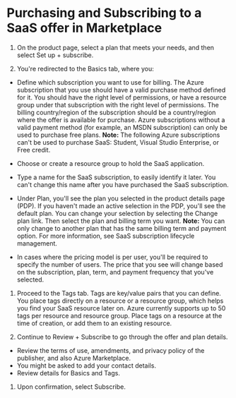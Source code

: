 # Purchasing and Subscribing to a SaaS offer in Marketplace

1. On the product page, select a plan that meets your needs, and then select Set up + subscribe.

1. You're redirected to the Basics tab, where you:

  - Define which subscription you want to use for billing. The Azure subscription that you use should have a valid purchase method defined for it. You should have the right level of permissions, or have a resource group under that subscription with the right level of permissions. The billing country/region of the subscription should be a country/region where the offer is available for purchase. Azure subscriptions without a valid payment method (for example, an MSDN subscription) can only be used to purchase free plans.
   **Note:** The following Azure subscriptions can't be used to purchase SaaS: Student, Visual Studio Enterprise, or Free credit.
  
  - Choose or create a resource group to hold the SaaS application.
  - Type a name for the SaaS subscription, to easily identify it later. You can't change this name after you have purchased the SaaS subscription.
  - Under Plan, you'll see the plan you selected in the product details page (PDP). If you haven't made an active selection in the PDP, you'll see the default plan. You can change your selection by selecting the Change plan link. Then select the plan and billing term you want.
   **Note:** You can only change to another plan that has the same billing term and payment option. For more information, see SaaS subscription lifecycle management.
  
  - In cases where the pricing model is per user, you'll be required to specify the number of users. The price that you see will change based on the subscription, plan, term, and payment frequency that you've selected.
1. Proceed to the Tags tab. Tags are key/value pairs that you can define. You place tags directly on a resource or a resource group, which helps you find your SaaS resource later on. Azure currently supports up to 50 tags per resource and resource group. Place tags on a resource at the time of creation, or add them to an existing resource.

1. Continue to Review + Subscribe to go through the offer and plan details.

  - Review the terms of use, amendments, and privacy policy of the publisher, and also Azure Marketplace.
  - You might be asked to add your contact details.
  - Review details for Basics and Tags.
1. Upon confirmation, select Subscribe.
